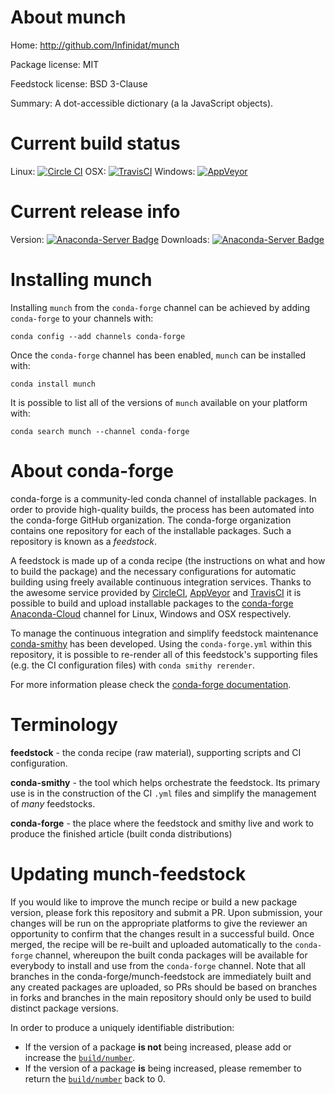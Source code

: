 About munch
===========

Home: http://github.com/Infinidat/munch

Package license: MIT

Feedstock license: BSD 3-Clause

Summary: A dot-accessible dictionary (a la JavaScript objects).



Current build status
====================

Linux: [![Circle CI](https://circleci.com/gh/conda-forge/munch-feedstock.svg?style=shield)](https://circleci.com/gh/conda-forge/munch-feedstock)
OSX: [![TravisCI](https://travis-ci.org/conda-forge/munch-feedstock.svg?branch=master)](https://travis-ci.org/conda-forge/munch-feedstock)
Windows: [![AppVeyor](https://ci.appveyor.com/api/projects/status/github/conda-forge/munch-feedstock?svg=True)](https://ci.appveyor.com/project/conda-forge/munch-feedstock/branch/master)

Current release info
====================
Version: [![Anaconda-Server Badge](https://anaconda.org/conda-forge/munch/badges/version.svg)](https://anaconda.org/conda-forge/munch)
Downloads: [![Anaconda-Server Badge](https://anaconda.org/conda-forge/munch/badges/downloads.svg)](https://anaconda.org/conda-forge/munch)

Installing munch
================

Installing `munch` from the `conda-forge` channel can be achieved by adding `conda-forge` to your channels with:

```
conda config --add channels conda-forge
```

Once the `conda-forge` channel has been enabled, `munch` can be installed with:

```
conda install munch
```

It is possible to list all of the versions of `munch` available on your platform with:

```
conda search munch --channel conda-forge
```


About conda-forge
=================

conda-forge is a community-led conda channel of installable packages.
In order to provide high-quality builds, the process has been automated into the
conda-forge GitHub organization. The conda-forge organization contains one repository
for each of the installable packages. Such a repository is known as a *feedstock*.

A feedstock is made up of a conda recipe (the instructions on what and how to build
the package) and the necessary configurations for automatic building using freely
available continuous integration services. Thanks to the awesome service provided by
[CircleCI](https://circleci.com/), [AppVeyor](http://www.appveyor.com/)
and [TravisCI](https://travis-ci.org/) it is possible to build and upload installable
packages to the [conda-forge](https://anaconda.org/conda-forge)
[Anaconda-Cloud](http://docs.anaconda.org/) channel for Linux, Windows and OSX respectively.

To manage the continuous integration and simplify feedstock maintenance
[conda-smithy](http://github.com/conda-forge/conda-smithy) has been developed.
Using the ``conda-forge.yml`` within this repository, it is possible to re-render all of
this feedstock's supporting files (e.g. the CI configuration files) with ``conda smithy rerender``.

For more information please check the [conda-forge documentation](https://conda-forge.org/docs/).

Terminology
===========

**feedstock** - the conda recipe (raw material), supporting scripts and CI configuration.

**conda-smithy** - the tool which helps orchestrate the feedstock.
                   Its primary use is in the construction of the CI ``.yml`` files
                   and simplify the management of *many* feedstocks.

**conda-forge** - the place where the feedstock and smithy live and work to
                  produce the finished article (built conda distributions)


Updating munch-feedstock
========================

If you would like to improve the munch recipe or build a new
package version, please fork this repository and submit a PR. Upon submission,
your changes will be run on the appropriate platforms to give the reviewer an
opportunity to confirm that the changes result in a successful build. Once
merged, the recipe will be re-built and uploaded automatically to the
`conda-forge` channel, whereupon the built conda packages will be available for
everybody to install and use from the `conda-forge` channel.
Note that all branches in the conda-forge/munch-feedstock are
immediately built and any created packages are uploaded, so PRs should be based
on branches in forks and branches in the main repository should only be used to
build distinct package versions.

In order to produce a uniquely identifiable distribution:
 * If the version of a package **is not** being increased, please add or increase
   the [``build/number``](http://conda.pydata.org/docs/building/meta-yaml.html#build-number-and-string).
 * If the version of a package **is** being increased, please remember to return
   the [``build/number``](http://conda.pydata.org/docs/building/meta-yaml.html#build-number-and-string)
   back to 0.